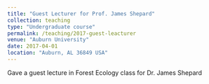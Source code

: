 ```yaml
---
title: "Guest Lecturer for Prof. James Shepard"
collection: teaching
type: "Undergraduate course"
permalink: /teaching/2017-guest-leacturer
venue: "Auburn University"
date: 2017-04-01
location: "Auburn, AL 36849 USA"
---
```


Gave a guest lecture in Forest Ecology class for Dr. James Shepard